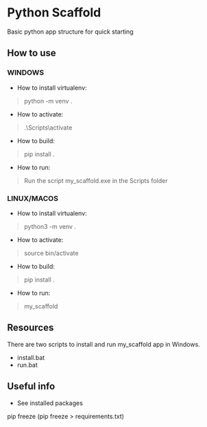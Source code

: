 # Python Scaffold
Basic python app structure for quick starting

## How to use

### WINDOWS

* How to install virtualenv:

> python -m venv .

* How to activate:

> .\Scripts\activate

* How to build:

> pip install .

* How to run:

> Run the script my_scaffold.exe in the Scripts folder


### LINUX/MACOS

* How to install virtualenv:

> python3 -m venv .

* How to activate:

> source bin/activate

* How to build:

> pip install .

* How to run:

> my_scaffold

## Resources

There are two scripts to install and run my_scaffold app in Windows.

* install.bat
* run.bat

## Useful info

* See installed packages

pip freeze (pip freeze > requirements.txt)
